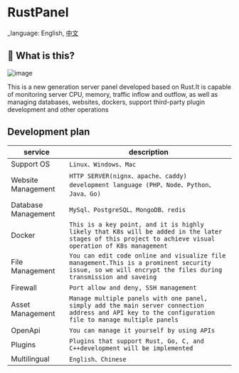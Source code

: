 <!--
 * @Descripttion: 
 * @version: 
 * @Author: Wynters
 * @Date: 2024-05-07 21:19:37
 * @LastEditTime: 2024-05-21 17:01:23
 * @FilePath: \RustPanel\README.md
-->
# RustPanel

_language: English, [中文](README.cn-zh.md)

## 🤔 What is this?
![image](https://github.com/WyntersN/RustPanel/assets/27792650/a7e0cadb-2c44-44c5-9384-63f815edbee8)

This is a new generation server panel developed based on Rust.It is capable of monitoring server CPU, memory, traffic inflow and outflow, as well as managing databases, websites, dockers, support third-party plugin development and other operations

## Development plan
|service |description|
|----------------|--------------------------------|
|Support OS|`Linux、Windows、Mac`
|Website Management|`HTTP SERVER(nignx、apache、caddy) development language (PHP、Node、Python、Java、Go)`
|Database Management|`MySql、PostgreSQL、MongoDB、redis`
|Docker|`This is a key point, and it is highly likely that K8s will be added in the later stages of this project to achieve visual operation of K8s management`|
|File Management|`You can edit code online and visualize file management.This is a prominent security issue, so we will encrypt the files during transmission and saveing`
|Firewall|`Port allow and deny, SSH management`
|Asset Management|`Manage multiple panels with one panel, simply add the main server connection address and API key to the configuration file to manage multiple panels`
|OpenApi|`You can manage it yourself by using APIs`
|Plugins|`Plugins that support Rust, Go, C, and C++development will be implemented`
|Multilingual|`English、Chinese`
